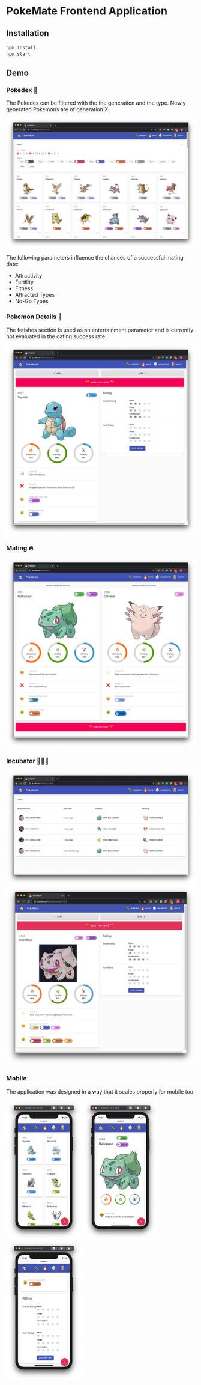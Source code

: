 # PokeMate Frontend Application

## Installation

```bash
npm install
npm start
```

## Demo

### Pokedex 🐛

The Pokedex can be filtered with the the generation and the type. Newly generated Pokemons are of generation X.

![pokedex](./demo/pokedex.png)

The following parameters influence the chances of a successful mating date:

- Attractivity
- Fertility
- Fitness
- Attracted Types
- No-Go Types

### Pokemon Details 🐛

The fetishes section is used as an entertainment parameter and is currently not evaluated in the dating success rate.

![details](./demo/details.png)

### Mating 🔥

![mating](./demo/mating.png)

### Incubator 🥚🐣🐓

![incubator](./demo/incubator.png)
![incubator](./demo/generated.png)

### Mobile

The application was designed in a way that it scales properly for mobile too.

<p float="middle">
  <img src="/demo/mobile-pokedex.png" width="200" /> 
  <img src="/demo/mobile-details.png" width="200" />
  <img src="/demo/mobile-rating.png" width="200" />
</p>
